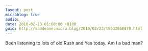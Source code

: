 ```yaml
---
layout: post
microblog: true
audio: 
date: 2010-02-23 01:00:00 +0100
guid: http://samdeane.micro.blog/2010/02/23/t9532860878.html
---
```

Been listening to lots of old Rush and Yes today. Am I a bad man?
